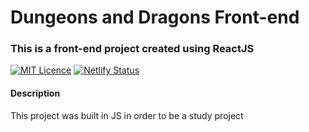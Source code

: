 # Dungeons and Dragons Front-end
### This is a front-end project created using ReactJS
[![MIT Licence](https://badges.frapsoft.com/os/mit/mit.svg?v=103)](https://opensource.org/licenses/mit-license.php)
[![Netlify Status](https://api.netlify.com/api/v1/badges/da866e73-7d0e-4b87-b139-8ec41bb1be25/deploy-status)](https://app.netlify.com/sites/serene-ptolemy-77273b/deploys)

#### Description

This project was built in JS in order to be a study project
